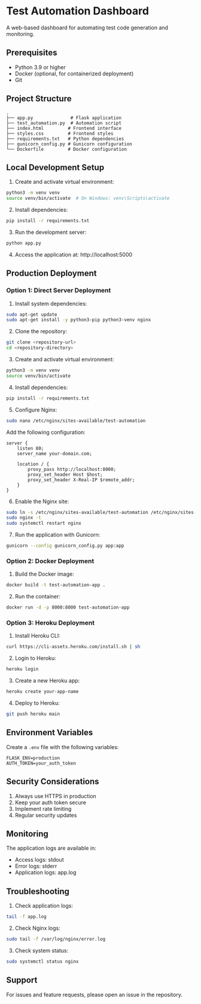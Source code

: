 # Test Automation Dashboard

A web-based dashboard for automating test code generation and monitoring.

## Prerequisites

- Python 3.9 or higher
- Docker (optional, for containerized deployment)
- Git

## Project Structure

```
.
├── app.py              # Flask application
├── test_automation.py  # Automation script
├── index.html         # Frontend interface
├── styles.css         # Frontend styles
├── requirements.txt   # Python dependencies
├── gunicorn_config.py # Gunicorn configuration
└── Dockerfile         # Docker configuration
```

## Local Development Setup

1. Create and activate virtual environment:
```bash
python3 -m venv venv
source venv/bin/activate  # On Windows: venv\Scripts\activate
```

2. Install dependencies:
```bash
pip install -r requirements.txt
```

3. Run the development server:
```bash
python app.py
```

4. Access the application at: http://localhost:5000

## Production Deployment

### Option 1: Direct Server Deployment

1. Install system dependencies:
```bash
sudo apt-get update
sudo apt-get install -y python3-pip python3-venv nginx
```

2. Clone the repository:
```bash
git clone <repository-url>
cd <repository-directory>
```

3. Create and activate virtual environment:
```bash
python3 -m venv venv
source venv/bin/activate
```

4. Install dependencies:
```bash
pip install -r requirements.txt
```

5. Configure Nginx:
```bash
sudo nano /etc/nginx/sites-available/test-automation
```

Add the following configuration:
```nginx
server {
    listen 80;
    server_name your-domain.com;

    location / {
        proxy_pass http://localhost:8000;
        proxy_set_header Host $host;
        proxy_set_header X-Real-IP $remote_addr;
    }
}
```

6. Enable the Nginx site:
```bash
sudo ln -s /etc/nginx/sites-available/test-automation /etc/nginx/sites-enabled/
sudo nginx -t
sudo systemctl restart nginx
```

7. Run the application with Gunicorn:
```bash
gunicorn --config gunicorn_config.py app:app
```

### Option 2: Docker Deployment

1. Build the Docker image:
```bash
docker build -t test-automation-app .
```

2. Run the container:
```bash
docker run -d -p 8000:8000 test-automation-app
```

### Option 3: Heroku Deployment

1. Install Heroku CLI:
```bash
curl https://cli-assets.heroku.com/install.sh | sh
```

2. Login to Heroku:
```bash
heroku login
```

3. Create a new Heroku app:
```bash
heroku create your-app-name
```

4. Deploy to Heroku:
```bash
git push heroku main
```

## Environment Variables

Create a `.env` file with the following variables:
```
FLASK_ENV=production
AUTH_TOKEN=your_auth_token
```

## Security Considerations

1. Always use HTTPS in production
2. Keep your auth token secure
3. Implement rate limiting
4. Regular security updates

## Monitoring

The application logs are available in:
- Access logs: stdout
- Error logs: stderr
- Application logs: app.log

## Troubleshooting

1. Check application logs:
```bash
tail -f app.log
```

2. Check Nginx logs:
```bash
sudo tail -f /var/log/nginx/error.log
```

3. Check system status:
```bash
sudo systemctl status nginx
```

## Support

For issues and feature requests, please open an issue in the repository. 